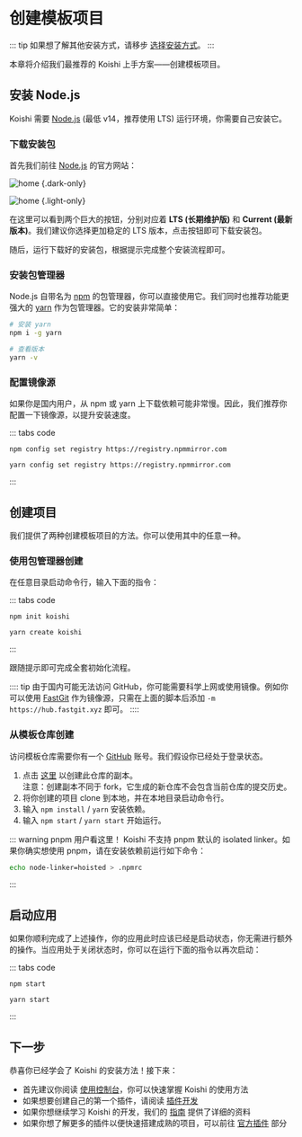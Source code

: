 # 创建模板项目

::: tip
如果想了解其他安装方式，请移步 [选择安装方式](./index.md)。
:::

本章将介绍我们最推荐的 Koishi 上手方案——创建模板项目。

## 安装 Node.js

Koishi 需要 [Node.js](https://nodejs.org/) (最低 v14，推荐使用 LTS) 运行环境，你需要自己安装它。

### 下载安装包

首先我们前往 [Node.js](https://nodejs.org/) 的官方网站：

![home](/manual/starter/nodejs/home-dark.webp) {.dark-only}

![home](/manual/starter/nodejs/home-light.webp) {.light-only}

在这里可以看到两个巨大的按钮，分别对应着 **LTS (长期维护版)** 和 **Current (最新版本)**。我们建议你选择更加稳定的 LTS 版本，点击按钮即可下载安装包。

随后，运行下载好的安装包，根据提示完成整个安装流程即可。

### 安装包管理器

Node.js 自带名为 [npm](https://www.npmjs.com/) 的包管理器，你可以直接使用它。我们同时也推荐功能更强大的 [yarn](https://classic.yarnpkg.com/) 作为包管理器。它的安装非常简单：

```sh
# 安装 yarn
npm i -g yarn

# 查看版本
yarn -v
```

### 配置镜像源

如果你是国内用户，从 npm 或 yarn 上下载依赖可能非常慢。因此，我们推荐你配置一下镜像源，以提升安装速度。

::: tabs code
```npm
npm config set registry https://registry.npmmirror.com
```
```yarn
yarn config set registry https://registry.npmmirror.com
```
:::

## 创建项目

我们提供了两种创建模板项目的方法。你可以使用其中的任意一种。

### 使用包管理器创建

在任意目录启动命令行，输入下面的指令：

::: tabs code
```npm
npm init koishi
```
```yarn
yarn create koishi
```
:::

跟随提示即可完成全套初始化流程。

:::: tip
由于国内可能无法访问 GitHub，你可能需要科学上网或使用镜像。例如你可以使用 [FastGit](http://fastgit.org/) 作为镜像源，只需在上面的脚本后添加 `-m https://hub.fastgit.xyz` 即可。
::::

### 从模板仓库创建

访问模板仓库需要你有一个 [GitHub](https://github.com/) 账号。我们假设你已经处于登录状态。

1. 点击 [这里](https://github.com/koishijs/boilerplate/generate) 以创建此仓库的副本。
    <br>注意：创建副本不同于 fork，它生成的新仓库不会包含当前仓库的提交历史。
2. 将你创建的项目 clone 到本地，并在本地目录启动命令行。
3. 输入 `npm install` / `yarn` 安装依赖。
4. 输入 `npm start` / `yarn start` 开始运行。

::: warning pnpm 用户看这里！
Koishi 不支持 pnpm 默认的 isolated linker。如果你确实想使用 pnpm，请在安装依赖前运行如下命令：

```sh
echo node-linker=hoisted > .npmrc
```
:::

## 启动应用

如果你顺利完成了上述操作，你的应用此时应该已经是启动状态，你无需进行额外的操作。当应用处于关闭状态时，你可以在运行下面的指令以再次启动：

::: tabs code
```npm
npm start
```
```yarn
yarn start
```
:::

## 下一步

恭喜你已经学会了 Koishi 的安装方法！接下来：

- 首先建议你阅读 [使用控制台](../console/)，你可以快速掌握 Koishi 的使用方法
- 如果想要创建自己的第一个插件，请阅读 [插件开发](../advanced/development.md)
- 如果你想继续学习 Koishi 的开发，我们的 [指南](../../guide/) 提供了详细的资料
- 如果你想了解更多的插件以便快速搭建成熟的项目，可以前往 [官方插件](../../plugins/) 部分
